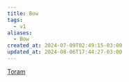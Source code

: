 ```yaml
---
title: Bow
tags:
  - v1
aliases:
  - Bow
created_at: 2024-07-09T02:49:15-03:00
updated_at: 2024-08-06T17:44:27-03:00
---
```


[Toram](../../../../rascunhos/2024/07/2024-07-06-Toram.md)